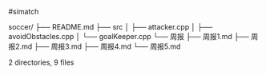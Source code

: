 #simatch

soccer/
├── README.md
├── src
│   ├── attacker.cpp
│   ├── avoidObstacles.cpp
│   └── goalKeeper.cpp
└── 周报
    ├── 周报1.md
    ├── 周报2.md
    ├── 周报3.md
    ├── 周报4.md
    └── 周报5.md

2 directories, 9 files
